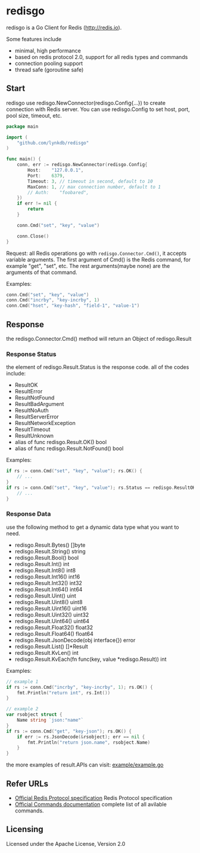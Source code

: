 # redisgo

redisgo is a Go Client for Redis (http://redis.io).

Some features include
* minimal, high performance
* based on redis protocol 2.0, support for all redis types and commands
* connection pooling support
* thread safe (goroutine safe)

## Start
redisgo use redisgo.NewConnector(redisgo.Config{...}) to create connection with Redis server. You can use redisgo.Config to set host, port, pool size, timeout, etc.

``` go
package main

import (
	"github.com/lynkdb/redisgo"
)

func main() {
	conn, err := redisgo.NewConnector(redisgo.Config{
		Host:    "127.0.0.1",
		Port:    6379,
		Timeout: 3, // timeout in second, default to 10
		MaxConn: 1, // max connection number, default to 1
		// Auth:    "foobared",
	})
	if err != nil {
		return
	}

	conn.Cmd("set", "key", "value")

	conn.Close()
}
```

Request: all Redis operations go with ```redisgo.Connector.Cmd()```, it accepts variable arguments. The first argument of Cmd() is the Redis command, for example "get", "set", etc. The rest arguments(maybe none) are the arguments of that command.

Examples:
``` go
conn.Cmd("set", "key", "value")
conn.Cmd("incrby", "key-incrby", 1)
conn.Cmd("hset", "key-hash", "field-1", "value-1")
```

## Response

the redisgo.Connector.Cmd() method will return an Object of redisgo.Result

### Response Status

the element of redisgo.Result.Status is the response code. all of the codes include:

* ResultOK
* ResultError  
* ResultNotFound
* ResultBadArgument
* ResultNoAuth
* ResultServerError
* ResultNetworkException
* ResultTimeout
* ResultUnknown
* alias of func redisgo.Result.OK() bool
* alias of func redisgo.Result.NotFound() bool

Examples:
``` go
if rs := conn.Cmd("set", "key", "value"); rs.OK() {
	// ...
}
if rs := conn.Cmd("set", "key", "value"); rs.Status == redisgo.ResultOK {
	// ...
}
```

###	Response Data

use the following method to get a dynamic data type what you want to need.

* redisgo.Result.Bytes() []byte
* redisgo.Result.String() string
* redisgo.Result.Bool() bool
* redisgo.Result.Int() int
* redisgo.Result.Int8() int8
* redisgo.Result.Int16() int16
* redisgo.Result.Int32() int32
* redisgo.Result.Int64() int64
* redisgo.Result.Uint() uint
* redisgo.Result.Uint8() uint8
* redisgo.Result.Uint16() uint16
* redisgo.Result.Uint32() uint32
* redisgo.Result.Uint64() uint64
* redisgo.Result.Float32() float32
* redisgo.Result.Float64() float64
* redisgo.Result.JsonDecode(obj interface{}) error
* redisgo.Result.List() []*Result
* redisgo.Result.KvLen() int
* redisgo.Result.KvEach(fn func(key, value *redisgo.Result)) int

Examples:

``` go
// example 1
if rs := conn.Cmd("incrby", "key-incrby", 1); rs.OK() {
	fmt.Println("return int", rs.Int())
}

// example 2
var rsobject struct {
	Name string `json:"name"`
}
if rs := conn.Cmd("get", "key-json"); rs.OK() {
	if err := rs.JsonDecode(&rsobject); err == nil {
		fmt.Println("return json.name", rsobject.Name)
	}
}
```

the more examples of result.APIs can visit: [example/example.go](<example/example.go>)

## Refer URLs
* [Official Redis Protocol specification](https://redis.io/topics/protocol) Redis Protocol specification
* [Official Commands documentation](https://redis.io/commands) complete list of all avilable commands.

## Licensing
Licensed under the Apache License, Version 2.0

